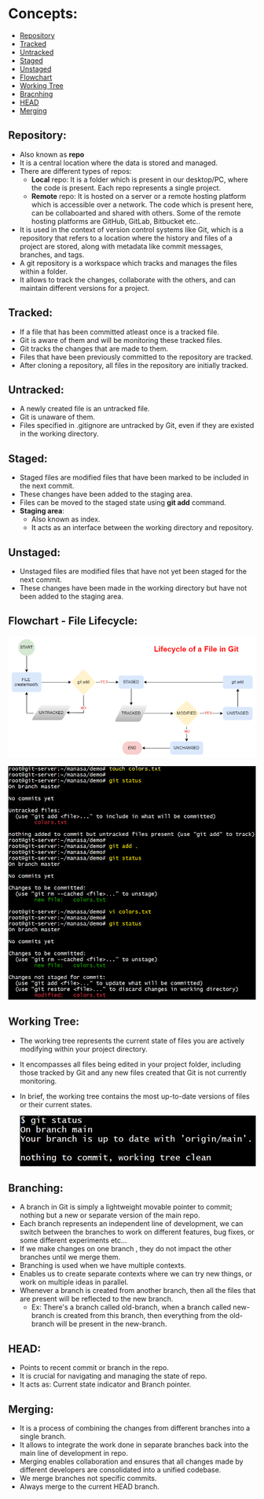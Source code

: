 # Concepts:  

<a name="top"></a>
- [ Repository ](#repository)  
- [ Tracked ](#tracked)  
- [ Untracked ](#untracked)  
- [ Staged ](#staged)  
- [ Unstaged ](#unstaged)  
- [ Flowchart ](#flowchart---file-lifecycle)  
- [ Working Tree ](#working-tree)  
- [ Bracnhing ](#branching)  
- [ HEAD ](#head)  
- [ Merging ](#merging)  

<a name="repo"></a>
## Repository:  
- Also known as **repo**  
- It is a central location where the data is stored and managed.  
- There are different types of repos:  
    - **Local** repo: It is a folder which is present in our desktop/PC, where the code is present. Each repo represents a single project.  
    - **Remote** repo: It is hosted on a server or a remote hosting platform which is accessible over a network. The code which is present here, can be collaboarted and shared with others. Some of the remote hosting platforms are GitHub, GitLab, Bitbucket etc..  
- It is used in the context of version control systems like Git, which is a repository that refers to a location where the history and files of a project are stored, along with metadata like commit messages, branches, and tags.
- A git repository is a workspace which tracks and manages the files within a folder.
- It allows to track the changes, collaborate with the others, and can maintain different versions for a project.  

<a name="tracked"></a>
## Tracked:  
- If a file that has been committed atleast once is a tracked file.  
- Git is aware of them and will be monitoring these tracked files.  
- Git tracks the changes that are made to them.  
- Files that have been previously committed to the repository are tracked.  
- After cloning a repository, all files in the repository are initially tracked.  

<a name="untracked"></a>
## Untracked:  
- A newly created file is an untracked file.  
- Git is unaware of them.  
- Files specified in .gitignore are untracked by Git, even if they are existed in the working directory.  

<a name="staged"></a>
## Staged:  
- Staged files are modified files that have been marked to be included in the next commit.  
- These changes have been added to the staging area.  
- Files can be moved to the staged state using **git add** command.  
- **Staging area**:
    - Also known as index.  
    - It acts as an interface between the working directory and repository.  

<a name="unstaged"></a>
## Unstaged:  
- Unstaged files are modified files that have not yet been staged for the next commit.  
- These changes have been made in the working directory but have not been added to the staging area.  

<a name="fc"></a>
## Flowchart - File Lifecycle:   

   ![screenshot](https://github.com/saimanasak/git-and-github/blob/main/git/concepts/images/git_status_flowchart.png)  

   ![screenshot](https://github.com/saimanasak/git-and-github/blob/main/git/concepts/images/git_status.png)  

<a name="wt"></a>
## Working Tree:  
- The working tree represents the current state of files you are actively modifying within your project directory.  
- It encompasses all files being edited in your project folder, including those tracked by Git and any new files created that Git is not currently monitoring.  
- In brief, the working tree contains the most up-to-date versions of files or their current states.  

   ![screenshot](https://github.com/saimanasak/git-and-github/blob/main/git/concepts/images/working_tree.png)   

<a name="branching"></a>
## Branching:  
- A branch in Git is simply a lightweight movable pointer to commit; nothing but a new or separate version of the main repo.  
- Each branch represents an independent line of development, we can switch between the branches to work on different features, bug fixes, or some different experiments etc...  
- If we make changes on one branch , they do not impact the other branches until we merge them.  
- Branching is used when we have multiple contexts.  
- Enables us to create separate contexts where we can try new things, or work on multiple ideas in parallel.  
- Whenever a branch is created from another branch, then all the files that are present will be reflected to the new branch.  
    - Ex: There's a branch called old-branch, when a branch called new-branch is created from this branch, then everything from the old-branch will be present in the new-branch.  

<a name="HEAD"></a>
## HEAD:  
- Points to recent commit or branch in the repo.  
- It is crucial for navigating and managing the state of repo.  
- It acts as: Current state indicator and Branch pointer.   

<a name="merging"></a>
## Merging:  
- It is a process of combining the changes from different branches into a single branch.  
- It allows to integrate the work done in separate branches back into the main line of development in repo.    
- Merging enables collaboration and ensures that all changes made by different developers are consolidated into a unified codebase.  
- We merge branches not specific commits.  
- Always merge to the current HEAD branch.  
